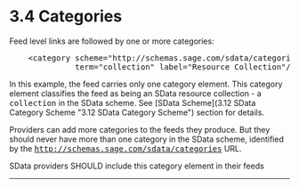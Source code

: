 # 3.4 Categories

Feed level links are followed by one or more categories:

<pre>&nbsp;&nbsp;&nbsp; &lt;category scheme="http://schemas.sage.com/sdata/categories" 
&nbsp;&nbsp;&nbsp;&nbsp;&nbsp;&nbsp;&nbsp;&nbsp;&nbsp;&nbsp;&nbsp;&nbsp;&nbsp; term="collection" label="Resource Collection"/&gt;</pre>

In this example, the feed carries only one category element. This category
element classifies the feed as being an SData resource collection - a
<tt>collection</tt> in the SData scheme. See [SData
Scheme](3.12 SData Category Scheme "3.12 SData Category Scheme") section for details.

Providers can&nbsp;add more categories to the feeds&nbsp;they produce. But they should
never have more than one category in the SData scheme, identified by the
<tt>http://schemas.sage.com/sdata/categories</tt> URL.

SData providers SHOULD include this category element in their
feeds

* * *